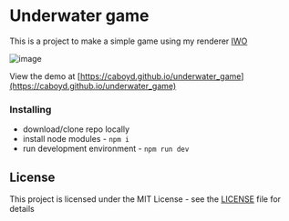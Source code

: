# Underwater game

This is a project to make a simple game using my renderer [IWO](https://github.com/caboyd/iwo)

![image](https://i.imgur.com/ccR1djD.png)

View the demo at [https://caboyd.github.io/underwater_game](https://caboyd.github.io/underwater_game)
    
### Installing  
- download/clone repo locally  
- install node modules - `npm i`   
- run development environment - `npm run dev`

## License
This project is licensed under the MIT License - see the [LICENSE](LICENSE) file for details
